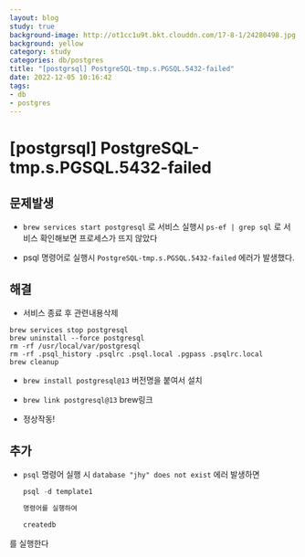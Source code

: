 ```yaml
---
layout: blog
study: true
background-image: http://ot1cc1u9t.bkt.clouddn.com/17-8-1/24280498.jpg
background: yellow
category: study
categories: db/postgres
title: "[postgrsql] PostgreSQL-tmp.s.PGSQL.5432-failed"
date: 2022-12-05 10:16:42
tags:
- db
- postgres
---
```


# [postgrsql] PostgreSQL-tmp.s.PGSQL.5432-failed



## 문제발생

- ``brew services start postgresql``  로 서비스 실행시 `ps-ef | grep sql` 로 서비스 확인해보면 프로세스가 뜨지 않았다

- psql 명령어로 실행시 `PostgreSQL-tmp.s.PGSQL.5432-failed` 에러가 발생했다.



## 해결

- 서비스 종료 후 관련내용삭제

```shell
brew services stop postgresql
brew uninstall --force postgresql
rm -rf /usr/local/var/postgresql
rm -rf .psql_history .psqlrc .psql.local .pgpass .psqlrc.local
brew cleanup
```

- `brew install postgresql@13` 버전명을 붙여서 설치

- `brew link postgresql@13` brew링크

- 정상작동!

## 추가

- `psql` 명령어 실행 시  `database "jhy" does not exist` 에러 발생하면
  
  ```sql
  psql -d template1
  
  명령어를 실행하여 
  
  createdb
  
  ```



를 실행한다 

